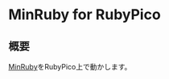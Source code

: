 # MinRuby for RubyPico

## 概要
[MinRuby](http://ascii.jp/elem/000/001/228/1228239/)をRubyPico上で動かします。

